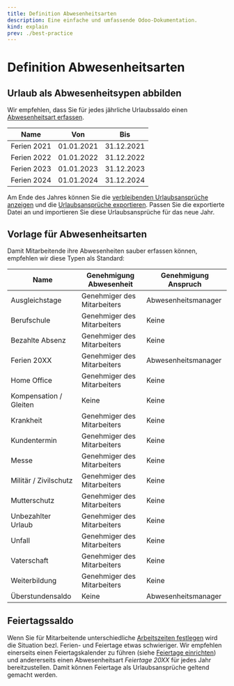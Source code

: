 ```yaml
---
title: Definition Abwesenheitsarten
description: Eine einfache und umfassende Odoo-Dokumentation.
kind: explain
prev: ./best-practice
---
```


# Definition Abwesenheitsarten

## Urlaub als Abwesenheitsypen abbilden

Wir empfehlen, dass Sie für jedes jährliche Urlaubssaldo einen [Abwesenheitsart erfassen](HR%20Holidays.md#Abwesenheitsarten%20erfassen).

| Name        | Von        | Bis        |
| ----------- | ---------- | ---------- |
| Ferien 2021 | 01.01.2021 | 31.12.2021 |
| Ferien 2022 | 01.01.2022 | 31.12.2022 |
| Ferien 2023 | 01.01.2023 | 31.12.2023 |
| Ferien 2024 | 01.01.2024 | 31.12.2024 |

Am Ende des Jahres können Sie die [verbleibenden Urlaubsansprüche anzeigen](HR%20Holidays%20Remaining%20Leaves.md#Verbleibende%20Urlaubsansprüche%20anzeigen)
und die [Urlaubsansprüche exportieren](HR%20Holidays%20Data%20Management.md#Urlaubsansprüche%20exportieren). Passen Sie die exportierte Datei an und importieren Sie diese Urlaubsansprüche für das neue Jahr.

## Vorlage für Abwesenheitsarten

Damit Mitarbeitende ihre Abwesenheiten sauber erfassen können, empfehlen wir diese Typen als Standard:

| Name                   | Genehmigung Abwesenheit     | Genehmigung Anspruch |
| ---------------------- | --------------------------- | -------------------- |
| Ausgleichstage         | Genehmiger des Mitarbeiters | Abwesenheitsmanager  |
| Berufschule            | Genehmiger des Mitarbeiters | Keine                |
| Bezahlte Absenz        | Genehmiger des Mitarbeiters | Keine                |
| Ferien 20XX            | Genehmiger des Mitarbeiters | Abwesenheitsmanager  |
| Home Office            | Genehmiger des Mitarbeiters | Keine                |
| Kompensation / Gleiten | Keine                       | Keine                |
| Krankheit              | Genehmiger des Mitarbeiters | Keine                |
| Kundentermin           | Genehmiger des Mitarbeiters | Keine                |
| Messe                  | Genehmiger des Mitarbeiters | Keine                |
| Militär / Zivilschutz  | Genehmiger des Mitarbeiters | Keine                |
| Mutterschutz           | Genehmiger des Mitarbeiters | Keine                |
| Unbezahlter Urlaub     | Genehmiger des Mitarbeiters | Keine                |
| Unfall                 | Genehmiger des Mitarbeiters | Keine                |
| Vaterschaft            | Genehmiger des Mitarbeiters | Keine                |
| Weiterbildung          | Genehmiger des Mitarbeiters | Keine                |
| Überstundensaldo       | Keine                       | Abwesenheitsmanager  |

## Feiertagssaldo

Wenn Sie für Mitarbeitende unterschiedliche [Arbeitszeiten festlegen](HR.md#Arbeitszeiten%20festlegen) wird die Situation bezl. Ferien- und Feiertage etwas schwieriger.
Wir empfehlen einerseits einen Feiertagskalender zu führen (siehe [Feiertage einrichten](HR%20Holidays%20Public.md#Feiertage%20einrichten)) und andererseits einen Abwesenheitsart _Feiertage 20XX_ für jedes Jahr bereitzustellen. Damit können Feiertage als Urlaubsansprüche geltend gemacht werden.
